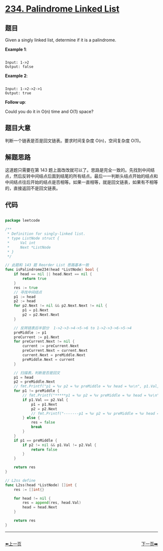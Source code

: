 # [234. Palindrome Linked List](https://leetcode.com/problems/palindrome-linked-list/)

## 题目

Given a singly linked list, determine if it is a palindrome.

**Example 1**:

```

Input: 1->2
Output: false

```

**Example 2**:

```

Input: 1->2->2->1
Output: true

```

**Follow up**:  

Could you do it in O(n) time and O(1) space?

## 题目大意

判断一个链表是否是回文链表。要求时间复杂度 O(n)，空间复杂度 O(1)。

## 解题思路

这道题只需要在第 143 题上面改改就可以了。思路是完全一致的。先找到中间结点，然后反转中间结点后面到结尾的所有结点。最后一一判断头结点开始的结点和中间结点往后开始的结点是否相等。如果一直相等，就是回文链表，如果有不相等的，直接返回不是回文链表。

## 代码

```go

package leetcode

/**
 * Definition for singly-linked list.
 * type ListNode struct {
 *     Val int
 *     Next *ListNode
 * }
 */

// 此题和 143 题 Reorder List 思路基本一致
func isPalindrome234(head *ListNode) bool {
	if head == nil || head.Next == nil {
		return true
	}
	res := true
	// 寻找中间结点
	p1 := head
	p2 := head
	for p2.Next != nil && p2.Next.Next != nil {
		p1 = p1.Next
		p2 = p2.Next.Next
	}

	// 反转链表后半部分  1->2->3->4->5->6 to 1->2->3->6->5->4
	preMiddle := p1
	preCurrent := p1.Next
	for preCurrent.Next != nil {
		current := preCurrent.Next
		preCurrent.Next = current.Next
		current.Next = preMiddle.Next
		preMiddle.Next = current
	}

	// 扫描表，判断是否是回文
	p1 = head
	p2 = preMiddle.Next
	// fmt.Printf("p1 = %v p2 = %v preMiddle = %v head = %v\n", p1.Val, p2.Val, preMiddle.Val, L2ss(head))
	for p1 != preMiddle {
		// fmt.Printf("*****p1 = %v p2 = %v preMiddle = %v head = %v\n", p1, p2, preMiddle, L2ss(head))
		if p1.Val == p2.Val {
			p1 = p1.Next
			p2 = p2.Next
			// fmt.Printf("-------p1 = %v p2 = %v preMiddle = %v head = %v\n", p1, p2, preMiddle, L2ss(head))
		} else {
			res = false
			break
		}
	}
	if p1 == preMiddle {
		if p2 != nil && p1.Val != p2.Val {
			return false
		}
	}

	return res
}

// L2ss define
func L2ss(head *ListNode) []int {
	res := []int{}

	for head != nil {
		res = append(res, head.Val)
		head = head.Next
	}

	return res
}

```


----------------------------------------------
<div style="display: flex;justify-content: space-between;align-items: center;">
<p><a href="https://books.halfrost.com/leetcode/ChapterFour/0200~0299/0232.Implement-Queue-using-Stacks/">⬅️上一页</a></p>
<p><a href="https://books.halfrost.com/leetcode/ChapterFour/0200~0299/0235.Lowest-Common-Ancestor-of-a-Binary-Search-Tree/">下一页➡️</a></p>
</div>
